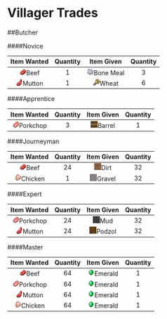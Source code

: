 # Villager Trades

##Butcher

####Novice

Item Wanted | Quantity | Item Given | Quantity
:-----------:|:-------------:|:-----------:|:-----------:
![](img/item/beef.png)Beef | 1 | ![](img/item/bone_meal.png)Bone Meal | 3
![](img/item/mutton.png)Mutton | 1 | ![](img/item/wheat.png)Wheat | 6

####Apprentice

Item Wanted | Quantity | Item Given | Quantity
:-----------:|:-------------:|:-----------:|:-----------:
![](img/item/porkchop.png)Porkchop | 3 | ![](img/block/barrel_side.png)Barrel | 1

####Journeyman

Item Wanted | Quantity | Item Given | Quantity
:-----------:|:-------------:|:-----------:|:-----------:
![](img/item/beef.png)Beef | 24 | ![](img/block/dirt.png)Dirt | 32
![](img/item/chicken.png)Chicken | 1 | ![](img/block/gravel.png)Gravel | 32

####Expert

Item Wanted | Quantity | Item Given | Quantity
:-----------:|:-------------:|:-----------:|:-----------:
![](img/item/porkchop.png)Porkchop | 24 | ![](img/block/mud.png)Mud | 32
![](img/item/mutton.png)Mutton | 24 | ![](img/block/podzol_top.png)Podzol | 32

####Master

Item Wanted | Quantity | Item Given | Quantity
:-----------:|:-------------:|:-----------:|:-----------:
![](img/item/beef.png)Beef | 64 | ![](img/item/emerald.png)Emerald | 1
![](img/item/porkchop.png)Porkchop | 64 | ![](img/item/emerald.png)Emerald | 1
![](img/item/mutton.png)Mutton | 64 | ![](img/item/emerald.png)Emerald | 1
![](img/item/chicken.png)Chicken | 64 | ![](img/item/emerald.png)Emerald | 1